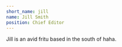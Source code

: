 ```yaml
---
short_name: jill
name: Jill Smith
position: Chief Editor
---
```


Jill is an avid fritu based in the south of haha.